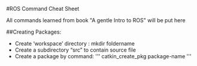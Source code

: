 #ROS Command Cheat Sheet

All commands learned from book "A gentle Intro to ROS" will be put here 

##Creating Packages: 

* Create ‘workspace’ directory : mkdir foldername
* Create a subdirectory “src” to contain source file 
* Create a package by command: 
'''
catkin_create_pkg package-name
'''
